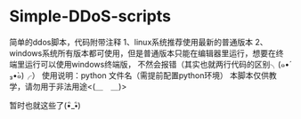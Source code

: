 # Simple-DDoS-scripts
简单的ddos脚本，代码附带注释
1、linux系统推荐使用最新的普通版本 
2、windows系统所有版本都可使用，但是普通版本只能在编辑器里运行，想要在终端里运行可以使用windows终端版，
   不然会报错（其实也就两行代码的区别╮(๑•́ ₃•̀๑)╭） 
使用说明：python 文件名（需提前配置python环境）
本脚本仅供教学，请勿用于非法用途<(＿　＿)>

暂时也就这些了(•ิ_•ิ)
